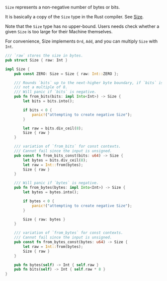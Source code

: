 `Size` represents a non-negative number of bytes or bits.

It is basically a copy of the `Size` type in the Rust compiler.
See [Size](https://doc.rust-lang.org/nightly/nightly-rustc/rustc_target/abi/struct.Size.html).

Note that the `Size` type has no upper-bound.
Users needs check whether a given `Size` is too large for their Machine themselves.

For convenience, Size implements `Ord`, `Add`, and you can multiply `Size` with `Int`.

```rust
/// `raw` stores the size in bytes.
pub struct Size { raw: Int }

impl Size {
    pub const ZERO: Size = Size { raw: Int::ZERO };

    /// Rounds `bits` up to the next-higher byte boundary, if `bits` is
    /// not a multiple of 8.
    /// Will panic if `bits` is negative.
    pub fn from_bits(bits: impl Into<Int>) -> Size {
        let bits = bits.into();

        if bits < 0 {
            panic!("attempting to create negative Size");
        }

        let raw = bits.div_ceil(8);
        Size { raw }
    }

    /// variation of `from_bits` for const contexts.
    /// Cannot fail since the input is unsigned.
    pub const fn from_bits_const(bits: u64) -> Size {
        let bytes = bits.div_ceil(8);
        let raw = Int::from(bytes);
        Size { raw }
    }

    /// Will panic if `bytes` is negative.
    pub fn from_bytes(bytes: impl Into<Int>) -> Size {
        let bytes = bytes.into();

        if bytes < 0 {
            panic!("attempting to create negative Size");
        }

        Size { raw: bytes }
    }

    /// variation of `from_bytes` for const contexts.
    /// Cannot fail since the input is unsigned.
    pub const fn from_bytes_const(bytes: u64) -> Size {
        let raw = Int::from(bytes);
        Size { raw }
    }

    pub fn bytes(self) -> Int { self.raw }
    pub fn bits(self) -> Int { self.raw * 8 }
}
```
